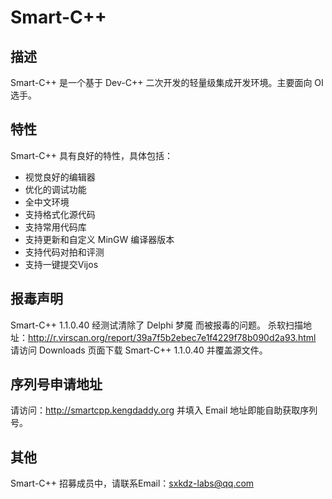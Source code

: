 # Smart-C++ #
## 描述 ##
Smart-C++ 是一个基于 Dev-C++ 二次开发的轻量级集成开发环境。主要面向 OI 选手。
## 特性 ##
Smart-C++ 具有良好的特性，具体包括：
  * 视觉良好的编辑器
  * 优化的调试功能
  * 全中文环境
  * 支持格式化源代码
  * 支持常用代码库
  * 支持更新和自定义 MinGW 编译器版本
  * 支持代码对拍和评测
  * 支持一键提交Vijos
## 报毒声明 ##
Smart-C++ 1.1.0.40 经测试清除了 Delphi 梦魇 而被报毒的问题。
杀软扫描地址：http://r.virscan.org/report/39a7f5b2ebec7e1f4229f78b090d2a93.html
请访问 Downloads 页面下载 Smart-C++ 1.1.0.40 并覆盖源文件。
## 序列号申请地址 ##
请访问：http://smartcpp.kengdaddy.org 并填入 Email 地址即能自助获取序列号。
## 其他 ##
Smart-C++ 招募成员中，请联系Email：sxkdz-labs@qq.com